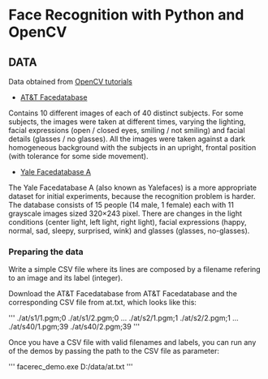 # Face Recognition with Python and OpenCV

## DATA
Data obtained from [OpenCV tutorials](https://docs.opencv.org/3.4/da/d60/tutorial_face_main.html)
- [AT&T Facedatabase](http://www.cl.cam.ac.uk/research/dtg/attarchive/facedatabase.html)

Contains 10 different images of each of 40 distinct subjects. For some subjects, the images were taken at different times, varying the lighting, facial expressions (open / closed eyes, smiling / not smiling) and facial details (glasses / no glasses). All the images were taken against a dark homogeneous background with the subjects in an upright, frontal position (with tolerance for some side movement).

- [Yale Facedatabase A](http://vision.ucsd.edu/content/yale-face-database)

The Yale Facedatabase A (also known as Yalefaces) is a more appropriate dataset for initial experiments, because the recognition problem is harder. The database consists of 15 people (14 male, 1 female) each with 11 grayscale images sized 320×243 pixel. There are changes in the light conditions (center light, left light, right light), facial expressions (happy, normal, sad, sleepy, surprised, wink) and glasses (glasses, no-glasses).

### Preparing the data
Write a simple CSV file where its lines are composed by a filename refering to an image and its label (integer).

Download the AT&T Facedatabase from AT&T Facedatabase and the corresponding CSV file from at.txt, which looks like this:

'''
./at/s1/1.pgm;0
./at/s1/2.pgm;0
...
./at/s2/1.pgm;1
./at/s2/2.pgm;1
...
./at/s40/1.pgm;39
./at/s40/2.pgm;39
'''

Once you have a CSV file with valid filenames and labels, you can run any of the demos by passing the path to the CSV file as parameter:

'''
facerec_demo.exe D:/data/at.txt
'''